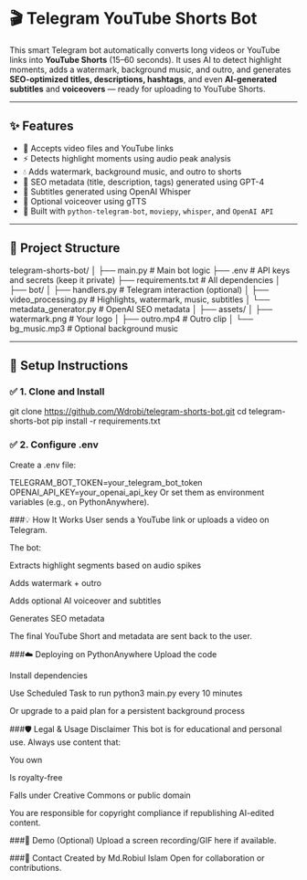 # 🎬 Telegram YouTube Shorts Bot

This smart Telegram bot automatically converts long videos or YouTube links into **YouTube Shorts** (15–60 seconds). It uses AI to detect highlight moments, adds a watermark, background music, and outro, and generates **SEO-optimized titles, descriptions, hashtags**, and even **AI-generated subtitles** and **voiceovers** — ready for uploading to YouTube Shorts.

---

## ✨ Features

- 🎥 Accepts video files and YouTube links
- ⚡ Detects highlight moments using audio peak analysis
- 💧 Adds watermark, background music, and outro to shorts
- 🧠 SEO metadata (title, description, tags) generated using GPT-4
- 📝 Subtitles generated using OpenAI Whisper
- 🎤 Optional voiceover using gTTS
- 🤖 Built with `python-telegram-bot`, `moviepy`, `whisper`, and `OpenAI API`

---

## 📁 Project Structure

telegram-shorts-bot/
│
├── main.py # Main bot logic
├── .env # API keys and secrets (keep it private)
├── requirements.txt # All dependencies
│
├── bot/
│ ├── handlers.py # Telegram interaction (optional)
│ ├── video_processing.py # Highlights, watermark, music, subtitles
│ └── metadata_generator.py # OpenAI SEO metadata
│
├── assets/
│ ├── watermark.png # Your logo
│ ├── outro.mp4 # Outro clip
│ └── bg_music.mp3 # Optional background music


---

## 🚀 Setup Instructions

### ✅ 1. Clone and Install

git clone https://github.com/Wdrobi/telegram-shorts-bot.git
cd telegram-shorts-bot
pip install -r requirements.txt

### ✅ 2. Configure .env
Create a .env file:

TELEGRAM_BOT_TOKEN=your_telegram_bot_token
OPENAI_API_KEY=your_openai_api_key
Or set them as environment variables (e.g., on PythonAnywhere).

###💡 How It Works
User sends a YouTube link or uploads a video on Telegram.

The bot:

Extracts highlight segments based on audio spikes

Adds watermark + outro

Adds optional AI voiceover and subtitles

Generates SEO metadata

The final YouTube Short and metadata are sent back to the user.

###☁️ Deploying on PythonAnywhere
Upload the code

Install dependencies

Use Scheduled Task to run python3 main.py every 10 minutes

Or upgrade to a paid plan for a persistent background process

###🛡️ Legal & Usage Disclaimer
This bot is for educational and personal use. Always use content that:

You own

Is royalty-free

Falls under Creative Commons or public domain

You are responsible for copyright compliance if republishing AI-edited content.

###📸 Demo (Optional)
Upload a screen recording/GIF here if available.

###📩 Contact
Created by Md.Robiul Islam
Open for collaboration or contributions.
